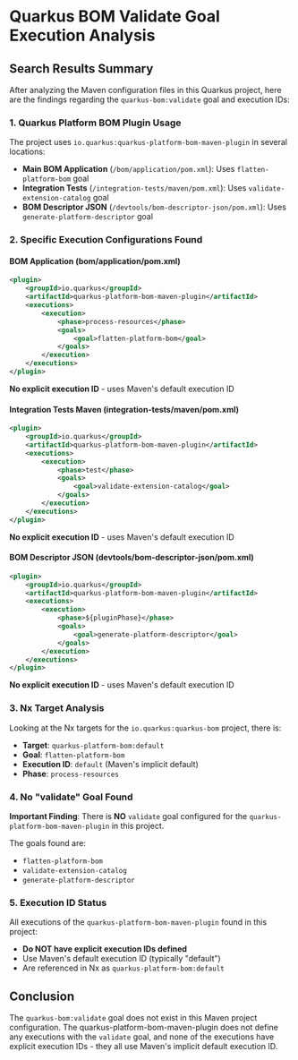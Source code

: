 # Quarkus BOM Validate Goal Execution Analysis

## Search Results Summary

After analyzing the Maven configuration files in this Quarkus project, here are the findings regarding the `quarkus-bom:validate` goal and execution IDs:

### 1. Quarkus Platform BOM Plugin Usage

The project uses `io.quarkus:quarkus-platform-bom-maven-plugin` in several locations:

- **Main BOM Application** (`/bom/application/pom.xml`): Uses `flatten-platform-bom` goal
- **Integration Tests** (`/integration-tests/maven/pom.xml`): Uses `validate-extension-catalog` goal  
- **BOM Descriptor JSON** (`/devtools/bom-descriptor-json/pom.xml`): Uses `generate-platform-descriptor` goal

### 2. Specific Execution Configurations Found

#### BOM Application (bom/application/pom.xml)
```xml
<plugin>
    <groupId>io.quarkus</groupId>
    <artifactId>quarkus-platform-bom-maven-plugin</artifactId>
    <executions>
        <execution>
            <phase>process-resources</phase>
            <goals>
                <goal>flatten-platform-bom</goal>
            </goals>
        </execution>
    </executions>
</plugin>
```
**No explicit execution ID** - uses Maven's default execution ID

#### Integration Tests Maven (integration-tests/maven/pom.xml)
```xml
<plugin>
    <groupId>io.quarkus</groupId>
    <artifactId>quarkus-platform-bom-maven-plugin</artifactId>
    <executions>
        <execution>
            <phase>test</phase>
            <goals>
                <goal>validate-extension-catalog</goal>
            </goals>
        </execution>
    </executions>
</plugin>
```
**No explicit execution ID** - uses Maven's default execution ID

#### BOM Descriptor JSON (devtools/bom-descriptor-json/pom.xml)
```xml
<plugin>
    <groupId>io.quarkus</groupId>
    <artifactId>quarkus-platform-bom-maven-plugin</artifactId>
    <executions>
        <execution>
            <phase>${pluginPhase}</phase>
            <goals>
                <goal>generate-platform-descriptor</goal>
            </goals>
        </execution>
    </executions>
</plugin>
```
**No explicit execution ID** - uses Maven's default execution ID

### 3. Nx Target Analysis

Looking at the Nx targets for the `io.quarkus:quarkus-bom` project, there is:

- **Target**: `quarkus-platform-bom:default`
- **Goal**: `flatten-platform-bom`
- **Execution ID**: `default` (Maven's implicit default)
- **Phase**: `process-resources`

### 4. No "validate" Goal Found

**Important Finding**: There is **NO** `validate` goal configured for the `quarkus-platform-bom-maven-plugin` in this project.

The goals found are:
- `flatten-platform-bom`
- `validate-extension-catalog` 
- `generate-platform-descriptor`

### 5. Execution ID Status

All executions of the `quarkus-platform-bom-maven-plugin` found in this project:
- **Do NOT have explicit execution IDs defined**
- Use Maven's default execution ID (typically "default")
- Are referenced in Nx as `quarkus-platform-bom:default`

## Conclusion

The `quarkus-bom:validate` goal does not exist in this Maven project configuration. The quarkus-platform-bom-maven-plugin does not define any executions with the `validate` goal, and none of the executions have explicit execution IDs - they all use Maven's implicit default execution ID.